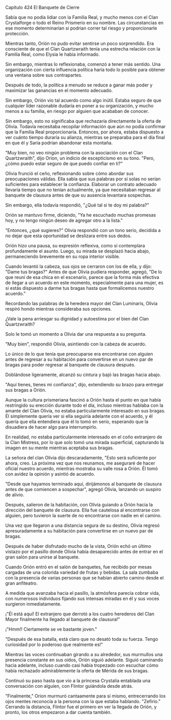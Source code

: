 
Capítulo 424 El Banquete de Cierre

Sabía que no podía lidiar con la Familia Real, y mucho menos con el Clan Crystalforge o todo el Reino Prismerio en su nombre. Las circunstancias en ese momento determinarían si podrian correr tal riesgo y proporcionarle protección.

Mientras tanto, Orión no pudo evitar sentirse un poco sorprendido. Era consciente de que el Clan Quartzwraith tenía una estrecha relación con la Familia Real, como Elysia le había informado.

Sin embargo, mientras lo reflexionaba, comenzó a tener más sentido. Una organización con cierta influencia política haría todo lo posible para obtener una ventana sobre sus contrapartes.

Después de todo, la política a menudo se reduce a ganar más poder y maximizar las ganancias en el momento adecuado.

Sin embargo, Orión vio tal acuerdo como algo inútil. Estaba seguro de que cualquier líder razonable dudaría en poner a su organización, y mucho menos a su familia, en riesgo por alguien que acababan de conocer.

Sin embargo, esto no significaba que rechazaría directamente la oferta de Olivia. Todavía necesitaba recopilar información que aún no podía confirmar que la Familia Real proporcionaría. Entonces, por ahora, estaba dispuesto a ver cuánto tiempo duraría su alianza, mientras se preparaba para el día final en que él y Saria podrían abandonar esta montaña.

"Muy bien, no veo ningún problema con la asociación con el Clan Quartzwraith", dijo Orion, un indicio de escepticismo en su tono. "Pero, ¿cómo puedo estar seguro de que puedo confiar en ti?"

Olivia frunció el ceño, reflexionando sobre cómo abordar sus preocupaciones válidas. Ella sabía que sus palabras por sí solas no serían suficientes para establecer la confianza. Elaborar un contrato adecuado llevaría tiempo que no tenían actualmente, ya que necesitaban regresar al banquete de clausura antes de que su ausencia levantara sospechas.

Sin embargo, ella todavía respondió, "¿Qué tal si te doy mi palabra?"

Orión se mantuvo firme, diciendo, "Ya he escuchado muchas promesas hoy, y no tengo ningún deseo de agregar otro a la lista."

"Entonces, ¿qué sugieres?" Olivia respondió con un tono serio, decidida a no dejar que esta oportunidad se deslizara entre sus dedos.

Orión hizo una pausa, su expresión reflexiva, como si contemplara profundamente el asunto. Luego, su mirada se desplazó hacia abajo, permaneciendo brevemente en su ropa interior visible.

Cuando levantó la cabeza, sus ojos se cerraron con los de ella, y dijo: "Dame tus bragas?" Antes de que Olivia pudiera responder, agregó, "De lo que reuní de esa chica en el escenario, parece que la forma más efectiva de llegar a un acuerdo en este momento, especialmente para una mujer, es si estás dispuesto a darme tus bragas hasta que formalicemos nuestro acuerdo."

Recordando las palabras de la heredera mayor del Clan Luminaris, Olivia respiró hondo mientras consideraba sus opciones.

¿Vale la pena arriesgar su dignidad y autoestima por el bien del Clan Quartzwraith?

Solo le tomó un momento a Olivia dar una respuesta a su pregunta.

"Muy bien", respondió Olivia, asintiendo con la cabeza de acuerdo.

Lo único de lo que tenía que preocuparse era encontrarse con alguien antes de regresar a su habitación para convertirse en un nuevo par de bragas para poder regresar al banquete de clausura después.

Doblándose ligeramente, alcanzó su cintura y bajó las bragas hacia abajo.

"Aquí tienes, tienes mi confianza", dijo, extendiendo su brazo para entregar sus bragas a Orión.

Aunque la cultura prismeriana fascinó a Orión hasta el punto en que había restringido su erección durante todo el día, incluso mientras hablaba con la amante del Clan Olivia, no estaba particularmente interesado en sus bragas. Él simplemente quería ver si ella seguiría adelante con el acuerdo, y él quería que ella entendiera que él lo tomó en serio, esperando que la disuadiera de hacer algo para interrumpirlo.

En realidad, no estaba particularmente interesado en el coño extranjero de la Clan Mistress, por lo que solo tomó una mirada superficial, capturando la imagen en su mente mientras aceptaba sus bragas.

La señora del clan Olivia dijo descaradamente, "Esto será suficiente por ahora, creo. La próxima vez que nos reunamos, me aseguraré de hacer oficial nuestro acuerdo, mientras mostraba su valle rosa a Orión. Él tomó con avidez la opinión y asintió de acuerdo.

"Desde que hayamos terminado aquí, dirijámonos al banquete de clausura antes de que comiencen a sospechar", agregó Olivia, lanzando un suspiro de alivio.

Después, salieron de la habitación, con Olivia guiando a Orión hacia la dirección del banquete de clausura. Ella fue cautelosa al encontrarse con alguien, pero tuvieron la suerte de no encontrarse con nadie en el camino.

Una vez que llegaron a una distancia segura de su destino, Olivia regresó apresuradamente a su habitación para convertirse en un nuevo par de bragas.

Después de haber disfrutado mucho de la vista, Orión echó un último vistazo por el pasillo donde Olivia había desaparecido antes de entrar en el gran salón para unirse al banquete.

Cuando Orión entró en el salón de banquetes, fue recibido por mesas cargadas de una colorida variedad de frutas y bebidas. La sala zumbaba con la presencia de varias personas que se habían abierto camino desde el gran anfiteatro.

A medida que avanzaba hacia el pasillo, la atmósfera parecía cobrar vida, con numerosos individuos fijando sus intensas miradas en él y sus voces surgieron inmediatamente.

¡"Él está aquí! El extranjero que derrotó a los cuatro herederos del Clan Mayor finalmente ha llegado al banquete de clausura!"

¡"Hmm!! Ciertamente se ve bastante joven."

"Después de esa batalla, está claro que no desató toda su fuerza. Tengo curiosidad por lo poderoso que realmente es!"

Mientras las voces continuaban girando a su alrededor, sus murmullos una presencia constante en sus oídos, Orión siguió adelante. Siguió caminando hacia adelante, incluso cuando casi había tropezado con escuchar cómo había rechazado admirablemente la oferta de Mérida de sus bragas.

Continuó su paso hasta que vio a la princesa Crystalia entablada una conversación con alguien, con Flintor guiándola desde atrás.

"Finalmente," Orion murmuró cantaamente para sí mismo, entrecerrando los ojos mentes reconocía a la persona con la que estaba hablando. "Zefirio." Cerrando la distancia, Flintor fue el primero en ver la llegada de Orión, y pronto, los otros empezaron a dar cuenta también.
